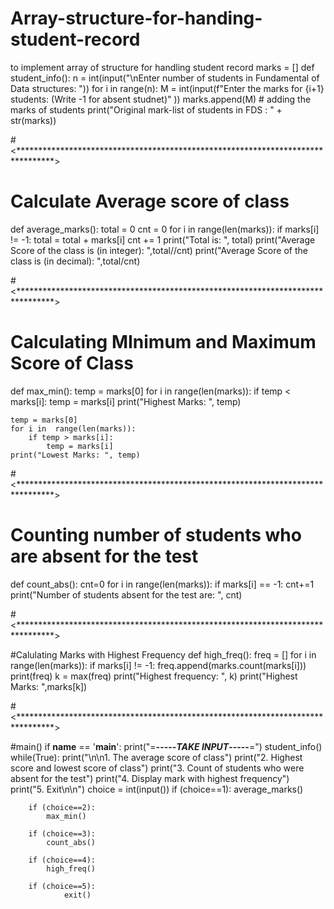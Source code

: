 # Array-structure-for-handing-student-record
to implement array of structure for handling student record
marks = []
def student_info():
	n = int(input("\nEnter number of students in Fundamental of Data structures: "))
	for i in range(n):
		M = int(input(f"Enter the marks for {i+1} students: (Write -1 for absent studnet)" ))
		marks.append(M)  # adding the  marks of students
	print("Original mark-list of students in FDS : " + str(marks))

#<********************************************************************************>

# Calculate Average score of class
def average_marks():
	total = 0
	cnt = 0
	for i in range(len(marks)):
		if marks[i] != -1:
			total = total + marks[i]
			cnt += 1
	print("Total is: ", total)
	print("Average Score of the class is (in integer): ",total//cnt)
	print("Average Score of the class is (in decimal): ",total/cnt)

#<********************************************************************************>

# Calculating MInimum and Maximum Score of Class
def max_min():
	temp = marks[0] 
	for i in range(len(marks)):
		if temp < marks[i]:
			temp = marks[i]
	print("Highest Marks: ", temp)
	
	temp = marks[0]
	for i in  range(len(marks)):
		if temp > marks[i]:
			temp = marks[i]
	print("Lowest Marks: ", temp)

#<********************************************************************************>

# Counting number of students who are absent for the test
def count_abs():
	cnt=0
	for i in range(len(marks)):
		if marks[i] == -1:
			cnt+=1
	print("Number of students absent for the test are: ", cnt)

#<********************************************************************************>

#Calulating Marks with Highest Frequency
def high_freq():
	freq = []
	for i in range(len(marks)):
		if marks[i] != -1:
			freq.append(marks.count(marks[i]))
	print(freq)
	k = max(freq)
	print("Highest frequency: ", k)
	print("Highest Marks: ",marks[k])

#<********************************************************************************>

#main()
if __name__ == '__main__':
	print("=____-----_____TAKE INPUT_____-----____=")
	student_info()
	while(True):
		print("\n\n1. The average score of class")
		print("2. Highest score and lowest score of class")
		print("3. Count of students who were absent for the test")
		print("4. Display mark with highest frequency")
		print("5. Exit\n\n")
		choice = int(input())
		if (choice==1):
			average_marks()
		
		if (choice==2):
			max_min()
			
		if (choice==3):
			count_abs()
			
		if (choice==4):
			high_freq()
			
		if (choice==5):
	    		exit()
